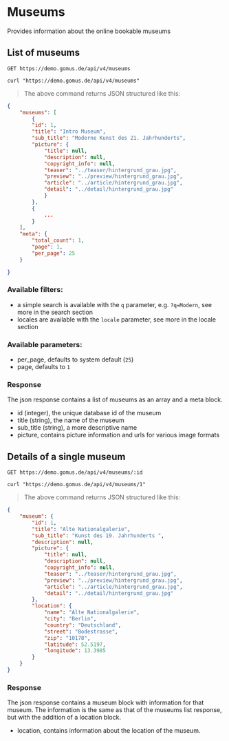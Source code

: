 # Museums

Provides information about the online bookable museums

## List of museums

`GET https://demo.gomus.de/api/v4/museums`

```shell
curl "https://demo.gomus.de/api/v4/museums"
```

> The above command returns JSON structured like this:

```json
{
    "museums": [
        {
        "id": 1,
        "title": "Intro Museum",
        "sub_title": "Moderne Kunst des 21. Jahrhunderts",
        "picture": {
            "title": null,
            "description": null,
            "copyright_info": null,
            "teaser": "../teaser/hintergrund_grau.jpg",
            "preview": "../preview/hintergrund_grau.jpg",
            "article": "../article/hintergrund_grau.jpg",
            "detail": "../detail/hintergrund_grau.jpg"
            }
        },
        {
            ...
        }
    ],
    "meta": {
        "total_count": 1,
        "page": 1,
        "per_page": 25
    }

}
```

### Available filters:

- a simple search is available with the `q` parameter, e.g. `?q=Modern`, see more in the search section
- locales are available with the `locale` parameter, see more in the locale section

### Available parameters:

- per_page, defaults to system default (`25`)
- page, defaults to `1`

### Response

The json response contains a list of museums as an array and a meta block.

- id (integer), the unique database id of the museum
- title (string), the name of the museum
- sub_title (string), a more descriptive name
- picture, contains picture information and urls for various image formats

## Details of a single museum

`GET https://demo.gomus.de/api/v4/museums/:id`

```shell
curl "https://demo.gomus.de/api/v4/museums/1"
```

> The above command returns JSON structured like this:

```json
{
    "museum": {
        "id": 1,
        "title": "Alte Nationalgalerie",
        "sub_title": "Kunst des 19. Jahrhunderts ",
        "description": null,
        "picture": {
            "title": null,
            "description": null,
            "copyright_info": null,
            "teaser": "../teaser/hintergrund_grau.jpg",
            "preview": "../preview/hintergrund_grau.jpg",
            "article": "../article/hintergrund_grau.jpg",
            "detail": "../detail/hintergrund_grau.jpg"
        },
        "location": {
            "name": "Alte Nationalgalerie",
            "city": "Berlin",
            "country": "Deutschland",
            "street": "Bodestrasse",
            "zip": "10178",
            "latitude": 52.5197,
            "longitude": 13.3985
        }
    }
}
```

### Response

The json response contains a museum block with information for that museum. The information is the same as that of the museums list response, but with the addition of a location block.

- location, contains information about the location of the museum.
